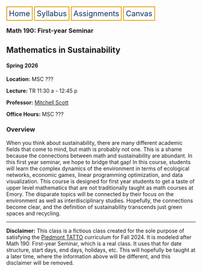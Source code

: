 <html lang="en-US">
<head>
<style>
th, td {
  border-style: none;

body {
  margin: 0;
  font-family: Arial, Helvetica, sans-serif;
}

.topnav {
  overflow: hidden;
  background-color: #333;
}

.topnav a {
  float: left;
  color: #0E315F;
  border:2px solid #E69F0A;
  text-align: center;
  padding: 20px 24px;
  text-decoration: none;
  font-size: 17px;
}

.topnav a:hover {
  background-color: #ddd;
  color: black;
}

.topnav a.active {
  background-color: #04AA6D;
  color: white;
}
}
</style>
</head>
<body>
 
  
 <div class= "topnav">
  <a style = "color: #0E315F; font-size: 20px; border: 2px solid #E69F0A; padding: 5px; text-decoration: none;" href="./home.html">Home</a>
  <a style = "color: #0E315F; font-size: 20px; border: 2px solid #E69F0A; padding: 5px; text-decoration: none;" href="./syllabus.html">Syllabus</a>
  <a style = "color: #0E315F; font-size: 20px; border: 2px solid #E69F0A; padding: 5px; text-decoration: none;" href="./assignments.html">Assignments</a>
  <a style = "color: #0E315F; font-size: 20px; border: 2px solid #E69F0A; padding: 5px; text-decoration: none;" href="https://canvas.emory.edu">Canvas</a>
  
 </div>

<section>
<article>
<h1>Math 190: First-year Seminar</h1>
<h2>Mathematics in Sustainability</h2>
<h4>Spring 2026</h4>
<p><strong>Location:</strong> MSC ???</p>
<p><strong>Lecture: </strong> TR 11:30 a - 12:45 p</p>
<p><strong>Professor:</strong> <a href = "https://mtscott.github.io/"> Mitchell Scott</a></p>
<p><strong>Office Hours:</strong> MSC ???</p>

<h3> Overview</h3>
<p> When you think about sustainability, there are many different academic fields that come to mind, but math is probably not one. This is a shame because the connections between math and sustainability are abundant. In this first year seminar, we hope to bridge that gap!  In this course, students will learn the complex dynamics of the environment in terms of ecological networks, economic games, linear programming optimization, and data visualization. This course is designed for first year students to get a taste of upper level mathematics that are not traditionally taught as math courses at Emory. The disparate topics will be connected by their focus on the environment as well as interdisciplinary studies. Hopefully, the connections become clear, and the definition of sustainability transcends just green spaces and recycling.</p>

<hr>
<p><strong>Disclaimer:</strong> This class is a fictious class created for the sole purpose of satisfying the  <a href = "https://sustainability.emory.edu/programs/the-piedmont-project/">Piedmont TATTO</a> curriculum for Fall 2024. It is modeled after Math 190: First-year Seminar, which is a real class. It uses that for date structure, start days, end days, holidays, etc. This will hopefully be taught at a later time, where the information above will be different, and this disclaimer will be removed.</p>
</article>
</section>


</body>
</html>